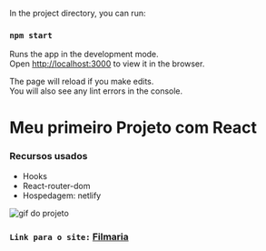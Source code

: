 In the project directory, you can run:

### `npm start`

Runs the app in the development mode.\
Open [http://localhost:3000](http://localhost:3000) to view it in the browser.

The page will reload if you make edits.\
You will also see any lint errors in the console.

<h1>Meu primeiro Projeto com React</h1>
<h3>Recursos usados</h3>
<ul>
    <li>Hooks</li>
    <li>React-router-dom</li>
    <li>Hospedagem: netlify</li>
</ul>

<img  src='./git/filmaria.gif' alt='gif do projeto'/>

<br/>

### `Link para o site:` <a target='blank' href='https://filmesappteste.netlify.app/'>Filmaria</a>